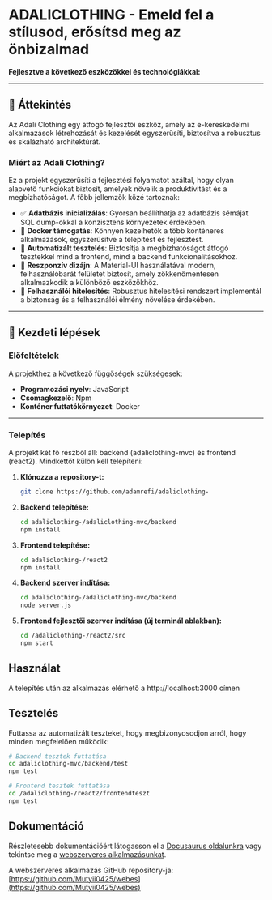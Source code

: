 # ADALICLOTHING - Emeld fel a stílusod, erősítsd meg az önbizalmad

**Fejlesztve a következő eszközökkel és technológiákkal:**

------

## 📝 Áttekintés

Az Adali Clothing egy átfogó fejlesztői eszköz, amely az e-kereskedelmi alkalmazások létrehozását és kezelését egyszerűsíti, biztosítva a robusztus és skálázható architektúrát.

### Miért az Adali Clothing?

Ez a projekt egyszerűsíti a fejlesztési folyamatot azáltal, hogy olyan alapvető funkciókat biztosít, amelyek növelik a produktivitást és a megbízhatóságot. A főbb jellemzők közé tartoznak:

- ✅ **Adatbázis inicializálás**: Gyorsan beállíthatja az adatbázis sémáját SQL dump-okkal a konzisztens környezetek érdekében.
- 🐳 **Docker támogatás**: Könnyen kezelhetők a több konténeres alkalmazások, egyszerűsítve a telepítést és fejlesztést.
- 🧪 **Automatizált tesztelés**: Biztosítja a megbízhatóságot átfogó tesztekkel mind a frontend, mind a backend funkcionalitásokhoz.
- 📱 **Reszponzív dizájn**: A Material-UI használatával modern, felhasználóbarát felületet biztosít, amely zökkenőmentesen alkalmazkodik a különböző eszközökhöz.
- 🔐 **Felhasználói hitelesítés**: Robusztus hitelesítési rendszert implementál a biztonság és a felhasználói élmény növelése érdekében.

---

## 🚀 Kezdeti lépések

### Előfeltételek

A projekthez a következő függőségek szükségesek:

- **Programozási nyelv**: JavaScript
- **Csomagkezelő**: Npm
- **Konténer futtatókörnyezet**: Docker

---

### Telepítés

A projekt két fő részből áll: backend (adaliclothing-mvc) és frontend (react2). Mindkettőt külön kell telepíteni:

1. **Klónozza a repository-t:**
   ```bash
   git clone https://github.com/adamrefi/adaliclothing-
   ```

2. **Backend telepítése:**
   ```bash
   cd adaliclothing-/adaliclothing-mvc/backend
   npm install
   ```

3. **Frontend telepítése:**
   ```bash
   cd adaliclothing-/react2
   npm install
   ```

4. **Backend szerver indítása:**
   ```bash
   cd adaliclothing-/adaliclothing-mvc/backend
   node server.js
   ```

5. **Frontend fejlesztői szerver indítása (új terminál ablakban):**
   ```bash
   cd /adaliclothing-/react2/src
   npm start
   ```

## Használat

A telepítés után az alkalmazás elérhető a http://localhost:3000 címen

## Tesztelés

Futtassa az automatizált teszteket, hogy megbizonyosodjon arról, hogy minden megfelelően működik:

```bash
# Backend tesztek futtatása
cd adaliclothing-mvc/backend/test
npm test
```

```bash
# Frontend tesztek futtatása
cd /adaliclothing-/react2/frontendteszt
npm test
```

## Dokumentáció

Részletesebb dokumentációért látogasson el a [Docusaurus oldalunkra](https://adalidocument.vercel.app) vagy tekintse meg a [webszerveres alkalmazásunkat](https://adaliclothing.vercel.app). 

A webszerveres alkalmazás GitHub repository-ja: [https://github.com/Mutyii0425/webes](https://github.com/Mutyii0425/webes)
